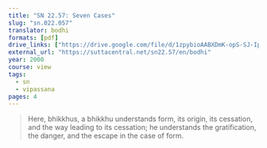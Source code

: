 ```yaml
---
title: "SN 22.57: Seven Cases"
slug: "sn.022.057"
translator: bodhi
formats: [pdf]
drive_links: ["https://drive.google.com/file/d/1zpybioAABXDmK-opS-SJ-IpCmR00CkHX"]
external_url: "https://suttacentral.net/sn22.57/en/bodhi"
year: 2000
course: view
tags:
  - sn
  - vipassana
pages: 4
---
```


> Here, bhikkhus, a bhikkhu understands form, its origin, its cessation, and the way leading to its cessation; he understands the gratification, the danger, and the escape in the case of form.
